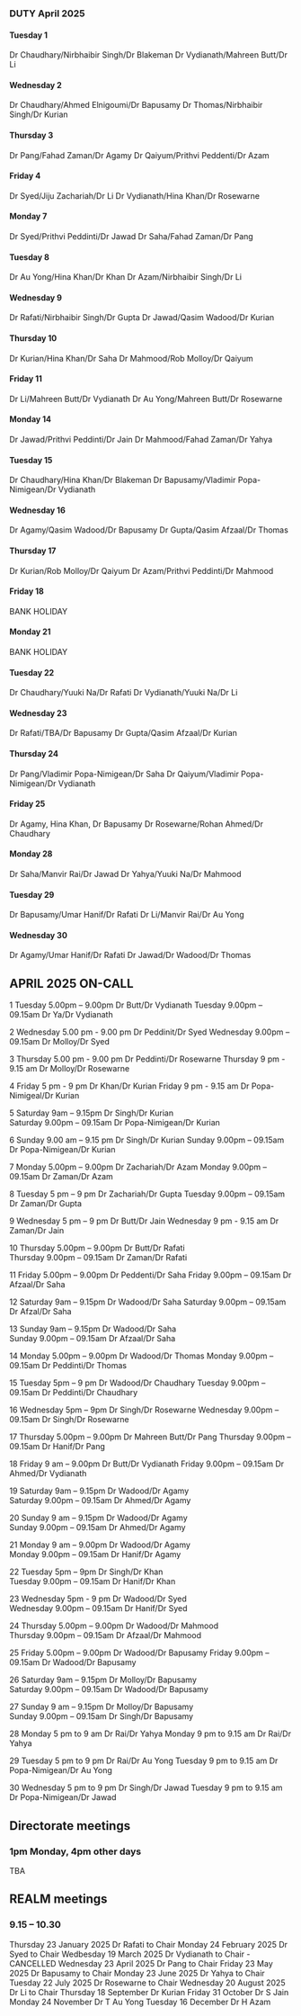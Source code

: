 

### DUTY April 2025

#### Tuesday 1
Dr Chaudhary/Nirbhaibir Singh/Dr Blakeman
Dr Vydianath/Mahreen Butt/Dr Li

#### Wednesday 2
Dr Chaudhary/Ahmed Elnigoumi/Dr Bapusamy
Dr Thomas/Nirbhaibir Singh/Dr Kurian

#### Thursday 3
Dr Pang/Fahad Zaman/Dr Agamy
Dr Qaiyum/Prithvi Peddenti/Dr Azam

#### Friday 4
Dr Syed/Jiju Zachariah/Dr Li
Dr Vydianath/Hina Khan/Dr Rosewarne

#### Monday 7
Dr Syed/Prithvi Peddinti/Dr Jawad
Dr Saha/Fahad Zaman/Dr Pang

#### Tuesday 8
Dr Au Yong/Hina Khan/Dr Khan
Dr Azam/Nirbhaibir Singh/Dr Li

#### Wednesday 9
Dr Rafati/Nirbhaibir Singh/Dr Gupta
Dr Jawad/Qasim Wadood/Dr Kurian

#### Thursday 10
Dr Kurian/Hina Khan/Dr Saha
Dr Mahmood/Rob Molloy/Dr Qaiyum

#### Friday 11
Dr Li/Mahreen Butt/Dr Vydianath
Dr Au Yong/Mahreen Butt/Dr Rosewarne

#### Monday 14
Dr Jawad/Prithvi Peddinti/Dr Jain
Dr Mahmood/Fahad Zaman/Dr Yahya

#### Tuesday 15
Dr Chaudhary/Hina Khan/Dr Blakeman
Dr Bapusamy/Vladimir Popa-Nimigean/Dr Vydianath

#### Wednesday 16
Dr Agamy/Qasim Wadood/Dr Bapusamy
Dr Gupta/Qasim Afzaal/Dr Thomas

#### Thursday 17
Dr Kurian/Rob Molloy/Dr Qaiyum
Dr Azam/Prithvi Peddinti/Dr Mahmood

#### Friday 18
BANK HOLIDAY

#### Monday 21
BANK HOLIDAY

#### Tuesday 22
Dr Chaudhary/Yuuki Na/Dr Rafati
Dr Vydianath/Yuuki Na/Dr Li

#### Wednesday 23
Dr Rafati/TBA/Dr Bapusamy
Dr Gupta/Qasim Afzaal/Dr Kurian

#### Thursday 24
Dr Pang/Vladimir Popa-Nimigean/Dr Saha
Dr Qaiyum/Vladimir Popa-Nimigean/Dr Vydianath

#### Friday 25
Dr Agamy, Hina Khan, Dr Bapusamy
Dr Rosewarne/Rohan Ahmed/Dr Chaudhary

#### Monday 28
Dr Saha/Manvir Rai/Dr Jawad
Dr Yahya/Yuuki Na/Dr Mahmood

#### Tuesday 29
Dr Bapusamy/Umar Hanif/Dr Rafati
Dr Li/Manvir Rai/Dr Au Yong

#### Wednesday 30
Dr Agamy/Umar Hanif/Dr Rafati
Dr Jawad/Dr Wadood/Dr Thomas

## APRIL 2025 ON-CALL

1	Tuesday	 5.00pm – 9.00pm	Dr Butt/Dr Vydianath
	Tuesday  9.00pm – 09.15am	Dr Ya/Dr Vydianath
 
2	Wednesday  5.00 pm - 9.00 pm 	Dr Peddinit/Dr Syed	
	Wednesday  9.00pm – 09.15am	Dr Molloy/Dr Syed

3	Thursday   5.00 pm - 9.00 pm	Dr Peddinti/Dr Rosewarne
	Thursday   9 pm - 9.15 am 	Dr Molloy/Dr Rosewarne	

4	Friday    5 pm - 9 pm 		Dr Khan/Dr Kurian
	Friday 	  9 pm - 9.15 am	Dr Popa-Nimigeal/Dr Kurian	

5	Saturday 9am – 9.15pm		Dr Singh/Dr Kurian	
	Saturday 9.00pm – 09.15am	Dr Popa-Nimigean/Dr Kurian	
  
6	Sunday 9.00 am – 9.15 pm	Dr Singh/Dr Kurian
	Sunday 9.00pm – 09.15am		Dr Popa-Nimigean/Dr Kurian
 
7	Monday 5.00pm – 9.00pm		Dr Zachariah/Dr Azam
	Monday 9.00pm – 09.15am		Dr Zaman/Dr Azam
 
8	Tuesday 5 pm – 9 pm		Dr Zachariah/Dr Gupta
	Tuesday 9.00pm – 09.15am	Dr Zaman/Dr Gupta
 
9	Wednesday 5 pm – 9 pm		Dr Butt/Dr Jain
	Wednesday 9 pm - 9.15 am	Dr Zaman/Dr Jain	
 
10	Thursday 5.00pm – 9.00pm	Dr Butt/Dr Rafati	
	Thursday 9.00pm – 09.15am	Dr Zaman/Dr Rafati	
 
11	Friday 5.00pm – 9.00pm		Dr Peddenti/Dr Saha
	Friday 9.00pm – 09.15am		Dr Afzaal/Dr Saha
 
12	Saturday 9am – 9.15pm		Dr Wadood/Dr Saha
	Saturday 9.00pm – 09.15am	Dr Afzal/Dr Saha	
 
13	Sunday 9am – 9.15pm		Dr Wadood/Dr Saha	
	Sunday 9.00pm – 09.15am		Dr Afzaal/Dr Saha	
 
14	Monday 5.00pm – 9.00pm		Dr Wadood/Dr Thomas	
	Monday 9.00pm – 09.15am		Dr Peddinti/Dr Thomas
 
15	Tuesday 5pm – 9 pm 		Dr Wadood/Dr Chaudhary
	Tuesday 9.00pm – 09.15am	Dr Peddinti/Dr Chaudhary	
 
16	Wednesday 5pm – 9pm		Dr Singh/Dr Rosewarne
	Wednesday 9.00pm – 09.15am	Dr Singh/Dr Rosewarne
 
17	Thursday 5.00pm – 9.00pm	Dr Mahreen Butt/Dr Pang
	Thursday 9.00pm – 09.15am	Dr Hanif/Dr Pang
 
18	Friday 9 am – 9.00pm		Dr Butt/Dr Vydianath
	Friday 9.00pm – 09.15am		Dr Ahmed/Dr Vydianath	
 
19	Saturday 9am – 9.15pm		Dr Wadood/Dr Agamy	
	Saturday 9.00pm – 09.15am	Dr Ahmed/Dr Agamy
 
20	Sunday 9 am – 9.15pm		Dr Wadood/Dr Agamy	
	Sunday 9.00pm – 09.15am		Dr Ahmed/Dr Agamy
 
21	Monday 9 am – 9.00pm		Dr Wadood/Dr Agamy	
	Monday 9.00pm – 09.15am		Dr Hanif/Dr Agamy
 
22	Tuesday 5pm – 9pm		Dr Singh/Dr Khan	
	Tuesday 9.00pm – 09.15am	Dr Hanif/Dr Khan
 
23	Wednesday 5pm - 9 pm		Dr Wadood/Dr Syed	
	Wednesday 9.00pm – 09.15am	Dr Hanif/Dr Syed
 
24	Thursday 5.00pm – 9.00pm	Dr Wadood/Dr Mahmood	
	Thursday 9.00pm – 09.15am	Dr Afzaal/Dr Mahmood	
 
25	Friday 5.00pm – 9.00pm		Dr Wadood/Dr Bapusamy
	Friday 9.00pm – 09.15am		Dr Wadood/Dr Bapusamy		

26	Saturday 9am – 9.15pm		Dr Molloy/Dr Bapusamy	
	Saturday 9.00pm – 09.15am	Dr Wadood/Dr Bapusamy
 
27	Sunday 9 am – 9.15pm		Dr Molloy/Dr Bapusamy	
	Sunday 9.00pm – 09.15am		Dr Singh/Dr Bapusamy

28	Monday 5 pm to 9 am		Dr Rai/Dr Yahya
	Monday 9 pm to 9.15 am		Dr Rai/Dr Yahya

29	Tuesday 5 pm to 9 pm		Dr Rai/Dr Au Yong
	Tuesday 9 pm to 9.15 am		Dr Popa-Nimigean/Dr Au Yong

30	Wednesday 5 pm to 9 pm		Dr Singh/Dr Jawad
	Tuesday 9 pm to 9.15 am		Dr Popa-Nimigean/Dr Jawad

## Directorate meetings  
### 1pm Monday, 4pm other days

TBA

## REALM meetings
### 9.15 – 10.30

Thursday 23 January 2025	Dr Rafati to Chair
Monday 24 February 2025		Dr Syed to Chair
Wedbesday 19 March 2025		Dr Vydianath to Chair - CANCELLED 
Wednesday 23 April 2025		Dr Pang to Chair
Friday 23 May 2025		Dr Bapusamy to Chair
Monday 23 June 2025		Dr Yahya to Chair
Tuesday 22 July 2025		Dr Rosewarne to Chair
Wednesday 20 August 2025	Dr Li to Chair
Thursday 18 September		Dr Kurian
Friday 31 October		Dr S Jain
Monday 24 November		Dr T Au Yong
Tuesday 16 December		Dr H Azam
